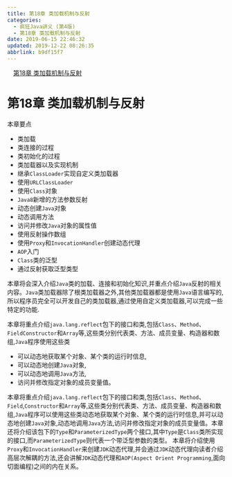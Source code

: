 ```yaml
---
title: 第18章 类加载机制与反射
categories: 
  - 疯狂Java讲义 (第4版)
  - 第18章 类加载机制与反射
date: 2019-06-15 22:46:32
updated: 2019-12-22 08:26:35
abbrlink: b9df15f7
---
```

<div id='my_toc'><a href="/JavaReadingNotes/b9df15f7/#第18章-类加载机制与反射" class="header_1">第18章 类加载机制与反射</a><br></div>
<style>.header_1{margin-left: 1em;}.header_2{margin-left: 2em;}.header_3{margin-left: 3em;}.header_4{margin-left: 4em;}.header_5{margin-left: 5em;}.header_6{margin-left: 6em;}</style>
<!--more-->
<script>if (navigator.platform.search('arm')==-1){document.getElementById('my_toc').style.display = 'none';}var e,p = document.getElementsByTagName('p');while (p.length>0) {e = p[0];e.parentElement.removeChild(e);}</script>

<!--end-->
# 第18章 类加载机制与反射 #
本章要点
- 类加载
- 类连接的过程
- 类初始化的过程
- 类加载器以及实现机制
- 继承`ClassLoader`实现自定义类加载器
- 使用`URLClassLoader`
- 使用`Class`对象
- `Java8`新增的方法参数反射
- 动态创建`Java`对象
- 动态调用方法
- 访问并修改`Java`对象的属性值
- 使用反射操作数组
- 使用`Proxy`和`InvocationHandler`创建动态代理
- `AOP`入门
- `Class`类的泛型
- 通过反射获取泛型类型

本章将会深入介绍`Java`类的加载、连接和初始化知识,并重点介绍`Java`反射的相关内容。`Java`类加载器除了根类加载器之外,其他类加载器都是使用`Java`语言编写的,所以程序员完全可以开发自己的类加载器,通过使用自定义类加载器,可以完成一些特定的功能.

本章将重点介绍`java.lang.reflect`包下的接口和类,包括`Class`、`Method`、`FieldConstructor`和`Array`等,这些类分别代表类、方法、成员变量、构造器和数组,`Java`程序使用这些类
- 可以动态地获取某个对象、某个类的运行时信息,
- 可以动态地创建`Java`对象,
- 可以动态地调用`Java`方法,
- 访问并修改指定对象的成员变量值。

本章将重点介绍`java.lang.reflect`包下的接口和类,包括`Class`、`Method`、`Field`,`Constructor`和`Array`等,这些类分别代表类、方法、成员变量、构造器和数组,`Java`程序可以使用这些类动态地获取某个对象、某个类的运行时信息,并可以动态地创建`Java`对象,动态地调用`Java`方法,访问并修改指定对象的成员变量值。本章还将介绍该包下的`Type`和`ParameterizedType`两个接口,其中`Type`是`Class`类所实现的接口,而`ParameterizedType`则代表一个带泛型参数的类型。
本章将介绍使用`Proxy`和`InvocationHandler`来创建`JDK`动态代理,并会通过`JDK`动态代理向读者介绍高层次解耦的方法,还会讲解`JDK`动态代理和`AOP(Aspect Orient Programming`,面向切面编程)之间的内在关系。

